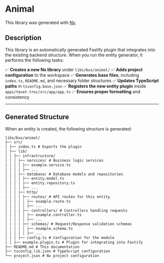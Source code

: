 # Animal

This library was generated with [Nx](https://nx.dev).

## Description

This library is an automatically generated Fastify plugin that integrates into the existing backend structure.
When you run the entity generator, it performs the following tasks:

✅ **Creates a new Nx library** under `libs/bus/animal/`
✅ **Adds project configuration** to the workspace
✅ **Generates base files**, including `index.ts`, `README.md`, and necessary folder structures
✅ **Updates TypeScript paths** in `tsconfig.base.json`
✅ **Registers the new entity plugin** inside `apps/tevet-troc/src/app/app.ts`
✅ **Ensures proper formatting** and consistency

---

## **Generated Structure**

When an entity is created, the following structure is generated:

```md
libs/bus/animal/
├── src/
│ ├── index.ts # Exports the plugin
│ ├── lib/
│ │ ├── infrastructure/
│ │ │ ├── services/ # Business logic services
│ │ │ │ ├── example.service.ts
│ │ │ │ ├── ...
│ │ │ ├── database/ # Database models and repositories
│ │ │ │ ├── entity.model.ts
│ │ │ │ ├── entity.repository.ts
│ │ │ │ ├── ...
│ │ │ ├── http/
│ │ │ │ ├── routes/ # API routes for this entity
│ │ │ │ │ ├── example.route.ts
│ │ │ │ │ ├── ...
│ │ │ │ ├── controllers/ # Controllers handling requests
│ │ │ │ │ ├── example.controller.ts
│ │ │ │ │ ├── ...
│ │ │ │ ├── schemas/ # Request/Response validation schemas
│ │ │ │ │ ├── example.schema.ts
│ │ │ │ │ ├── ...
│ │ │ ├── config.ts # Configuration for the module
│ │ ├── example.plugin.ts # Plugin for integrating into Fastify
├── README.md # This documentation
├── tsconfig.lib.json # TypeScript configuration
└── project.json # Nx project configuration
```
